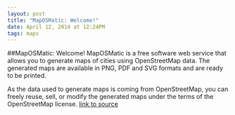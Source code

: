 ```yaml
---
layout: post
title: "MapOSMatic: Welcome!"
date: April 12, 2014 at 12:24PM
tags: maps
---
```

##MapOSMatic: Welcome!
MapOSMatic is a free software web service that allows you to generate maps of cities using OpenStreetMap data. The generated maps are available in PNG, PDF and SVG formats and are ready to be printed.

As the data used to generate maps is coming from OpenStreetMap, you can freely reuse, sell, or modify the generated maps under the terms of the OpenStreetMap license.
[link to source](http://maposmatic.org/) 
